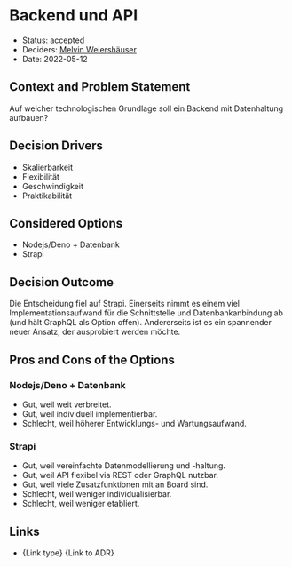 # Backend und API

- Status: accepted
- Deciders: [Melvin Weiershäuser](https://github.com/mweiershaeuser)
- Date: 2022-05-12

## Context and Problem Statement

Auf welcher technologischen Grundlage soll ein Backend mit Datenhaltung aufbauen?

## Decision Drivers

- Skalierbarkeit
- Flexibilität
- Geschwindigkeit
- Praktikabilität

## Considered Options

- Nodejs/Deno + Datenbank
- Strapi

## Decision Outcome

Die Entscheidung fiel auf Strapi. Einerseits nimmt es einem viel Implementationsaufwand für die Schnittstelle und Datenbankanbindung ab (und hält GraphQL als Option offen). Andererseits ist es ein spannender neuer Ansatz, der ausprobiert werden möchte.

## Pros and Cons of the Options

### Nodejs/Deno + Datenbank

- Gut, weil weit verbreitet.
- Gut, weil individuell implementierbar.
- Schlecht, weil höherer Entwicklungs- und Wartungsaufwand.

### Strapi

- Gut, weil vereinfachte Datenmodellierung und -haltung.
- Gut, weil API flexibel via REST oder GraphQL nutzbar.
- Gut, weil viele Zusatzfunktionen mit an Board sind.
- Schlecht, weil weniger individualisierbar.
- Schlecht, weil weniger etabliert.

## Links

- {Link type} {Link to ADR}
